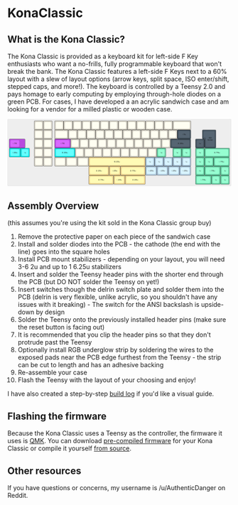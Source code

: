 # KonaClassic

## What is the Kona Classic?

The Kona Classic is provided as a keyboard kit for left-side F Key enthusiasts who want a no-frills, fully programmable keyboard that won't break the bank. The Kona Classic features a left-side F Keys next to a 60% layout with a slew of layout options (arrow keys, split space, ISO enter/shift, stepped caps, and more!). The keyboard is controlled by a Teensy 2.0 and pays homage to early computing by employing through-hole diodes on a green PCB. For cases, I have developed a an acrylic sandwich case and am looking for a vendor for a milled plastic or wooden case.

![Kona Clasic PCB Supported Layouts](KonaClassicPCBLayouts.png)

## Assembly Overview
(this assumes you're using the kit sold in the Kona Classic group buy)

1. Remove the protective paper on each piece of the sandwich case
2. Install and solder diodes into the PCB - the cathode (the end with the line) goes into the square holes
3. Install PCB mount stabilizers - depending on your layout, you will need 3-6 2u and up to 1 6.25u stabilizers
4. Insert and solder the Teensy header pins with the shorter end through the PCB (but DO NOT solder the Teensy on yet!)
5. Insert switches though the delrin switch plate and solder them into the PCB (delrin is very flexible, unlike acrylic, so you shouldn't have any issues with it breaking) - The switch for the ANSI backslash is upside-down by design
6. Solder the Teensy onto the previously installed header pins (make sure the reset button is facing out)
7. It is recommended that you clip the header pins so that they don't protrude past the Teensy
8. Optionally install RGB underglow strip by soldering the wires to the exposed pads near the PCB edge furthest from the Teensy - the strip can be cut to length and has an adhesive backing
9. Re-assemble your case
10. Flash the Teensy with the layout of your choosing and enjoy!

I have also created a step-by-step [build log](https://imgur.com/a/D8GG9) if you'd like a visual guide.

## Flashing the firmware

Because the Kona Classic uses a Teensy as the controller, the firmware it uses is [QMK](https://github.com/qmk/qmk_firmware). You can download [pre-compiled firmware](KonaClassic/QMKFirmware/) for your Kona Classic or compile it yourself [from source](KonaClassic/QMKFirmware/source/).

## Other resources

If you have questions or concerns, my username is /u/AuthenticDanger on Reddit.